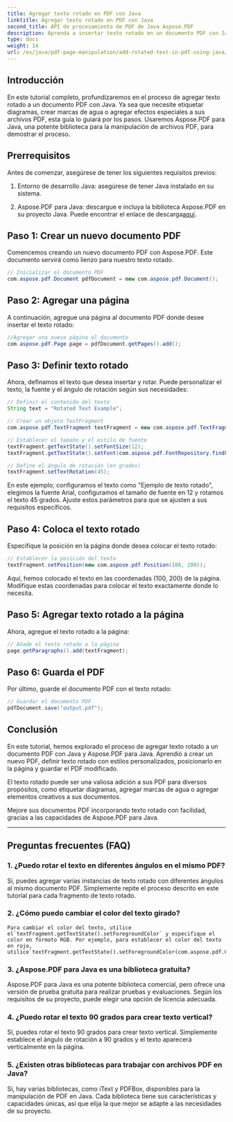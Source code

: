 ```yaml
---
title: Agregar texto rotado en PDF con Java
linktitle: Agregar texto rotado en PDF con Java
second_title: API de procesamiento de PDF de Java Aspose.PDF
description: Aprenda a insertar texto rotado en un documento PDF con Java. Siga esta guía detallada paso a paso con ejemplos de código para mejorar sus archivos PDF con texto rotado.
type: docs
weight: 14
url: /es/java/pdf-page-manipulation/add-rotated-text-in-pdf-using-java/
---
```


## Introducción

En este tutorial completo, profundizaremos en el proceso de agregar texto rotado a un documento PDF con Java. Ya sea que necesite etiquetar diagramas, crear marcas de agua o agregar efectos especiales a sus archivos PDF, esta guía lo guiará por los pasos. Usaremos Aspose.PDF para Java, una potente biblioteca para la manipulación de archivos PDF, para demostrar el proceso.

## Prerrequisitos

Antes de comenzar, asegúrese de tener los siguientes requisitos previos:

1. Entorno de desarrollo Java: asegúrese de tener Java instalado en su sistema.

2.  Aspose.PDF para Java: descargue e incluya la biblioteca Aspose.PDF en su proyecto Java. Puede encontrar el enlace de descarga[aquí](https://releases.aspose.com/pdf/java/).

## Paso 1: Crear un nuevo documento PDF

Comencemos creando un nuevo documento PDF con Aspose.PDF. Este documento servirá como lienzo para nuestro texto rotado.

```java
// Inicializar el documento PDF
com.aspose.pdf.Document pdfDocument = new com.aspose.pdf.Document();
```

## Paso 2: Agregar una página

A continuación, agregue una página al documento PDF donde desee insertar el texto rotado:

```java
//Agregar una nueva página al documento
com.aspose.pdf.Page page = pdfDocument.getPages().add();
```

## Paso 3: Definir texto rotado

Ahora, definamos el texto que desea insertar y rotar. Puede personalizar el texto, la fuente y el ángulo de rotación según sus necesidades:

```java
// Definir el contenido del texto
String text = "Rotated Text Example";

// Crear un objeto TextFragment
com.aspose.pdf.TextFragment textFragment = new com.aspose.pdf.TextFragment(text);

// Establecer el tamaño y el estilo de fuente
textFragment.getTextState().setFontSize(12);
textFragment.getTextState().setFont(com.aspose.pdf.FontRepository.findFont("Arial"));

// Define el ángulo de rotación (en grados)
textFragment.setTextRotation(45);
```

En este ejemplo, configuramos el texto como "Ejemplo de texto rotado", elegimos la fuente Arial, configuramos el tamaño de fuente en 12 y rotamos el texto 45 grados. Ajuste estos parámetros para que se ajusten a sus requisitos específicos.

## Paso 4: Coloca el texto rotado

Especifique la posición en la página donde desea colocar el texto rotado:

```java
// Establecer la posición del texto
textFragment.setPosition(new com.aspose.pdf.Position(100, 200));
```

Aquí, hemos colocado el texto en las coordenadas (100, 200) de la página. Modifique estas coordenadas para colocar el texto exactamente donde lo necesita.

## Paso 5: Agregar texto rotado a la página

Ahora, agregue el texto rotado a la página:

```java
// Añade el texto rotado a la página
page.getParagraphs().add(textFragment);
```

## Paso 6: Guarda el PDF

Por último, guarde el documento PDF con el texto rotado:

```java
// Guardar el documento PDF
pdfDocument.save("output.pdf");
```

## Conclusión

En este tutorial, hemos explorado el proceso de agregar texto rotado a un documento PDF con Java y Aspose.PDF para Java. Aprendió a crear un nuevo PDF, definir texto rotado con estilos personalizados, posicionarlo en la página y guardar el PDF modificado.

El texto rotado puede ser una valiosa adición a sus PDF para diversos propósitos, como etiquetar diagramas, agregar marcas de agua o agregar elementos creativos a sus documentos.

Mejore sus documentos PDF incorporando texto rotado con facilidad, gracias a las capacidades de Aspose.PDF para Java.

---

## Preguntas frecuentes (FAQ)

### 1. ¿Puedo rotar el texto en diferentes ángulos en el mismo PDF?
   Sí, puedes agregar varias instancias de texto rotado con diferentes ángulos al mismo documento PDF. Simplemente repite el proceso descrito en este tutorial para cada fragmento de texto rotado.

### 2. ¿Cómo puedo cambiar el color del texto girado?
    Para cambiar el color del texto, utilice el`textFragment.getTextState().setForegroundColor` y especifique el color en formato RGB. Por ejemplo, para establecer el color del texto en rojo, utilice`textFragment.getTextState().setForegroundColor(com.aspose.pdf.Color.getRed());`.

### 3. ¿Aspose.PDF para Java es una biblioteca gratuita?
   Aspose.PDF para Java es una potente biblioteca comercial, pero ofrece una versión de prueba gratuita para realizar pruebas y evaluaciones. Según los requisitos de su proyecto, puede elegir una opción de licencia adecuada.

### 4. ¿Puedo rotar el texto 90 grados para crear texto vertical?
   Sí, puedes rotar el texto 90 grados para crear texto vertical. Simplemente establece el ángulo de rotación a 90 grados y el texto aparecerá verticalmente en la página.

### 5. ¿Existen otras bibliotecas para trabajar con archivos PDF en Java?
   Sí, hay varias bibliotecas, como iText y PDFBox, disponibles para la manipulación de PDF en Java. Cada biblioteca tiene sus características y capacidades únicas, así que elija la que mejor se adapte a las necesidades de su proyecto.